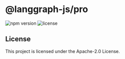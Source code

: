 # @langgraph-js/pro

![npm version](https://img.shields.io/npm/v/@langgraph-js/pro)
![license](https://img.shields.io/npm/l/@langgraph-js/pro)

## License

This project is licensed under the Apache-2.0 License.
